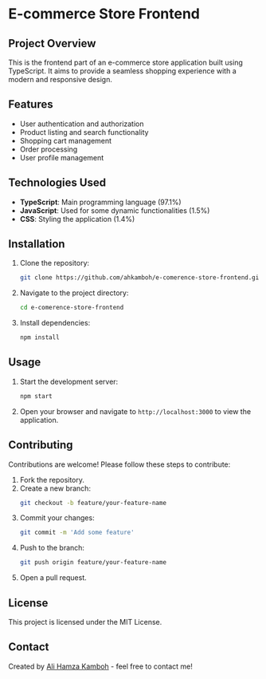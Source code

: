 # E-commerce Store Frontend

## Project Overview
This is the frontend part of an e-commerce store application built using TypeScript. It aims to provide a seamless shopping experience with a modern and responsive design.

## Features
- User authentication and authorization
- Product listing and search functionality
- Shopping cart management
- Order processing
- User profile management

## Technologies Used
- **TypeScript**: Main programming language (97.1%)
- **JavaScript**: Used for some dynamic functionalities (1.5%)
- **CSS**: Styling the application (1.4%)

## Installation
1. Clone the repository:
    ```sh
    git clone https://github.com/ahkamboh/e-comerence-store-frontend.git
    ```
2. Navigate to the project directory:
    ```sh
    cd e-comerence-store-frontend
    ```
3. Install dependencies:
    ```sh
    npm install
    ```

## Usage
1. Start the development server:
    ```sh
    npm start
    ```
2. Open your browser and navigate to `http://localhost:3000` to view the application.

## Contributing
Contributions are welcome! Please follow these steps to contribute:
1. Fork the repository.
2. Create a new branch:
    ```sh
    git checkout -b feature/your-feature-name
    ```
3. Commit your changes:
    ```sh
    git commit -m 'Add some feature'
    ```
4. Push to the branch:
    ```sh
    git push origin feature/your-feature-name
    ```
5. Open a pull request.

## License
This project is licensed under the MIT License.

## Contact
Created by [Ali Hamza Kamboh](https://github.com/ahkamboh) - feel free to contact me!
